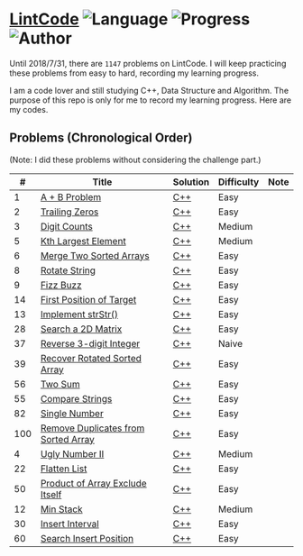 # [LintCode](http://www.lintcode.com/en/problem/) ![Language](https://img.shields.io/badge/language-C%2B%2B-orange.svg) ![Progress](https://img.shields.io/badge/progress-22%2F1542-ff69b4.svg) ![Author](https://img.shields.io/badge/Author-Cray%20Xu-blue.svg)

Until 2018/7/31, there are `1147` problems on LintCode.
I will keep practicing these problems from easy to hard, recording my learning progress.

I am a code lover and still studying C++, Data Structure and Algorithm.
The purpose of this repo is only for me to record my learning progress.
Here are my codes.

## Problems (Chronological Order)
(Note: I did these problems without considering the challenge part.)

| # | Title | Solution | Difficulty | Note |
|---| ----- | -------- | ---------- | ---- | 
| 1 |[A + B Problem](https://www.lintcode.com/problem/a-b-problem/description)| [C++](./C++/a-b-problem.cpp) | Easy |
| 2 |[Trailing Zeros](https://www.lintcode.com/problem/trailing-zeros/description)| [C++](./C++/trailing-zeros.cpp) | Easy |
| 3 |[Digit Counts](https://www.lintcode.com/problem/digit-counts/description)| [C++](./C++/digit-counts.cpp) | Medium |
| 5 |[Kth Largest Element](https://www.lintcode.com/problem/kth-largest-element/description)| [C++](./C++/kth-largest-element.cpp) | Medium |
| 6 |[Merge Two Sorted Arrays](https://lintcode.com/problem/merge-two-sorted-arrays/description)| [C++](./C++/merge-two-sorted-arrays.cpp) | Easy |
| 8 |[Rotate String](https://lintcode.com/problem/rotate-string/description)| [C++](./C++/rotate-string.cpp) | Easy |
| 9 |[Fizz Buzz](https://lintcode.com/problem/fizz-buzz/description)| [C++](./C++/fizz-buzz.cpp) | Easy |
| 14 |[First Position of Target](https://lintcode.com/problem/first-position-of-target/description)| [C++](./C++/first-position-of-target.cpp) | Easy |
| 13 |[Implement strStr()](https://lintcode.com/problem/implement-strstr/description)| [C++](./C++/implement-strstr.cpp) | Easy |
| 28 |[Search a 2D Matrix](https://www.lintcode.com/problem/search-a-2d-matrix/description)| [C++](./C++/search-a-2d-matrix.cpp) | Easy |
| 37 |[Reverse 3-digit Integer](https://www.lintcode.com/problem/reverse-3-digit-integer/description)| [C++](./C++/reverse-3-digit-integer.cpp) | Naive |
| 39 |[Recover Rotated Sorted Array](https://www.lintcode.com/problem/recover-rotated-sorted-array/description)| [C++](./C++/recover-rotated-sorted-array.cpp) | Easy |
| 56 |[Two Sum](https://www.lintcode.com/problem/two-sum/description)| [C++](./C++/two-sum.cpp) | Easy |
| 55 |[Compare Strings](https://www.lintcode.com/problem/compare-strings/description)| [C++](./C++/compare-strings.cpp) | Easy |
| 82 |[Single Number](https://www.lintcode.com/problem/single-number/description)| [C++](./C++/single-number.cpp) | Easy |
| 100 |[Remove Duplicates from Sorted Array](https://www.lintcode.com/problem/remove-duplicates-from-sorted-array/description)| [C++](./C++/remove-duplicates-from-sorted-array.cpp) | Easy |
| 4 |[Ugly Number II](https://lintcode.com/problem/ugly-number-ii/description)| [C++](./C++/ugly-number-ii.cpp) | Medium |
| 22 |[Flatten List](https://lintcode.com/problem/flatten-list/description)| [C++](./C++/flatten-list.cpp) | Easy |
| 50 |[Product of Array Exclude Itself](https://lintcode.com/problem/product-of-array-exclude-itself/description)| [C++](./C++/product-of-array-exclude-itself.cpp) | Easy |
| 12 |[Min Stack](https://www.lintcode.com/problem/min-stack/description)| [C++](./C++/min-stack.cpp) | Medium |
| 30 |[Insert Interval](https://lintcode.com/problem/insert-interval/description)| [C++](./C++/insert-interval.cpp) | Easy |
| 60 |[Search Insert Position](https://lintcode.com/problem/search-insert-position/description)| [C++](./C++/search-insert-position.cpp) | Easy |

 
